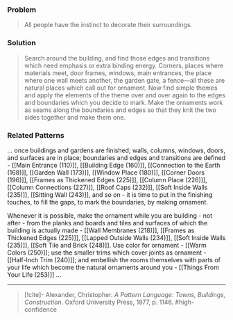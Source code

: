 ### Problem
>All people have the instinct to decorate their surroundings.

### Solution
>Search around the building, and find those edges and transitions which need emphasis or extra binding energy. Corners, places where materials meet, door frames, windows, main entrances, the place where one wall meets another, the garden gate, a fence—all these are natural places which call out for ornament.
>Now find simple themes and apply the elements of the theme over and over again to the edges and boundaries which you decide to mark. Make the ornaments work as seams along the boundaries and edges so that they knit the two sides together and make them one.

### Related Patterns
... once buildings and gardens are finished; walls, columns, windows, doors, and surfaces are in place; boundaries and edges and transitions are defined - [[Main Entrance (110)]], [[Building Edge (160)]], [[Connection to the Earth (168)]], [[Garden Wall (173)]], [[Window Place (180)]], [[Corner Doors (196)]], [[Frames as Thickened Edges (225)]], [[Column Place (226)]], [[Column Connections (227)]], [[Roof Caps (232)]], [[Soft Inside Walls (235)]], [[Sitting Wall (243)]], and so on - it is time to put in the finishing touches, to fill the gaps, to mark the boundaries, by making ornament.

Whenever it is possible, make the ornament while you are building - not after - from the planks and boards and tiles and surfaces of which the building is actually made - [[Wall Membranes (218)]], [[Frames as Thickened Edges (225)]], [[Lapped Outside Walls (234)]], [[Soft Inside Walls (235)]], [[Soft Tile and Brick (248)]]. Use color for ornament - [[Warm Colors (250)]]; use the smaller trims which cover joints as ornament - [[Half-Inch Trim (240)]]; and embellish the rooms themselves with parts of your life which become the natural ornaments around you - [[Things From Your Life (253)]] ...

---
> [!cite]- Alexander, Christopher. _A Pattern Language: Towns, Buildings, Construction_. Oxford University Press, 1977, p. 1146.
> #high-confidence 